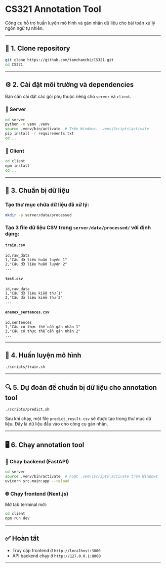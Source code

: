# CS321 Annotation Tool

Công cụ hỗ trợ huấn luyện mô hình và gán nhãn dữ liệu cho bài toán xử lý ngôn ngữ tự nhiên.

---

## 📆 1. Clone repository

```bash
git clone https://github.com/tamchamchi/CS321.git
cd CS321
```

---

## ⚙️ 2. Cài đặt môi trường và dependencies

Bạn cần cài đặt các gói phụ thuộc riêng cho `server` và `client`.

### 📂 Server

```bash
cd server
python -m venv .venv
source .venv/bin/activate  # Trên Windows: .venv\Scripts\activate
pip install -r requirements.txt
cd ..
```

### 📂 Client

```bash
cd client
npm install
cd ..
```

---

## 📁 3. Chuẩn bị dữ liệu

### Tạo thư mục chứa dữ liệu đã xử lý:

```bash
mkdir -p server/data/processed
```

### Tạo 3 file dữ liệu CSV trong `server/data/processed/` với định dạng:

#### `train.csv`

```csv
id,raw_data
1,"Câu dữ liệu huấn luyện 1"
2,"Câu dữ liệu huấn luyện 2"
...
```

#### `test.csv`

```csv
id,raw_data
1,"Câu dữ liệu kiểm thử 1"
2,"Câu dữ liệu kiểm thử 2"
...
```

#### `enamex_sentences.csv`

```csv
id,sentences
1,"Câu có thực thể cần gán nhãn 1"
2,"Câu có thực thể cần gán nhãn 2"
...
```

---

## 🚀 4. Huấn luyện mô hình

```bash
./scripts/train.sh
```

---

## 🔍 5. Dự đoán để chuẩn bị dữ liệu cho annotation tool

```bash
./scripts/predict.sh
```

Sau khi chạy, một file `predict_result.csv` sẽ được tạo trong thư mục dữ liệu. Đây là dữ liệu đầu vào cho công cụ gán nhãn.

---

## 🖥️ 6. Chạy annotation tool

### 📡 Chạy backend (FastAPI)

```bash
cd server
source .venv/bin/activate  # hoặc .venv\Scripts\activate trên Windows
uvicorn src.main:app --reload
```

### 🌐 Chạy frontend (Next.js)

Mở tab terminal mới:

```bash
cd client
npm run dev
```

---

## ✅ Hoàn tất

* Truy cập frontend ở `http://localhost:3000`
* API backend chạy ở `http://127.0.0.1:8000`

---
